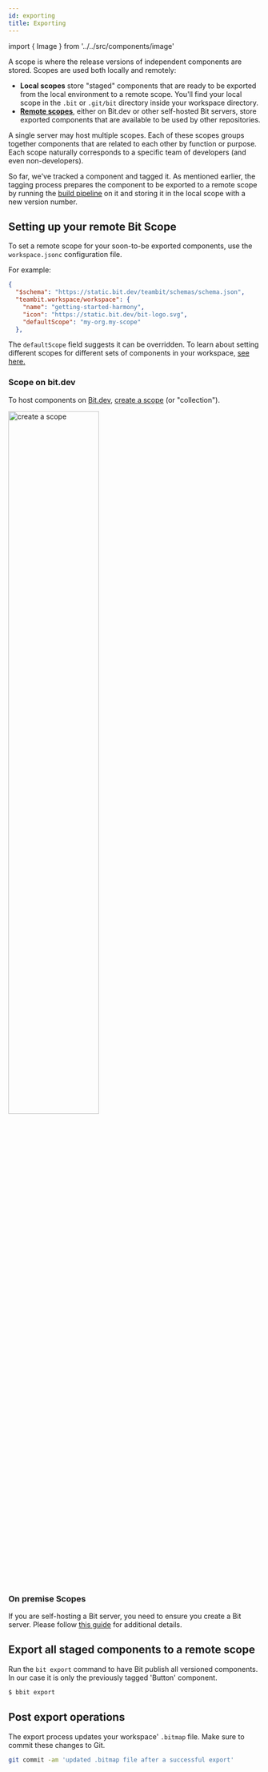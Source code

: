 ```yaml
---
id: exporting
title: Exporting
---
```


import { Image } from '../../src/components/image'

A scope is where the release versions of independent components are stored. Scopes are used both locally and remotely:

- **Local scopes** store "staged" components that are ready to be exported from the local environment to a remote scope. You'll find your local scope in the `.bit` or `.git/bit` directory inside your workspace directory.
- [**Remote scopes**](/docs/scope/remote-scope), either on Bit.dev or other self-hosted Bit servers, store exported components that are available to be used by other repositories.

A single server may host multiple scopes. Each of these scopes groups together components that are related to each other by function or purpose. Each scope naturally corresponds to a specific team of developers (and even non-developers).

So far, we've tracked a component and tagged it. As mentioned earlier, the tagging process prepares the component to be exported to a remote scope by running the [build pipeline](/docs/getting-started/version#1-runs-the-environments-build-pipeline) on it and storing it in the local scope with a new version number.

## Setting up your remote Bit Scope

To set a remote scope for your soon-to-be exported components, use the `workspace.jsonc` configuration file.

For example:

```json
{
  "$schema": "https://static.bit.dev/teambit/schemas/schema.json",
  "teambit.workspace/workspace": {
    "name": "getting-started-harmony",
    "icon": "https://static.bit.dev/bit-logo.svg",
    "defaultScope": "my-org.my-scope"
  },
```

The `defaultScope` field suggests it can be overridden. To learn about setting different scopes for different sets of components in your workspace, [see here.](TODO)

### Scope on bit.dev

To host components on [Bit.dev](https://bit.dev), [create a scope](https://bit.dev/~create-collection) (or "collection").

<Image src="/img/scope_type.png" alt="create a scope" padding={20} width="60%" />

### On premise Scopes

If you are self-hosting a Bit server, you need to ensure you create a Bit server. Please follow [this guide](TODO) for additional details.

## Export all staged components to a remote scope

Run the `bit export` command to have Bit publish all versioned components. In our case it is only the previously tagged 'Button' component.

```sh
$ bbit export
```

## Post export operations

The export process updates your workspace' `.bitmap` file. Make sure to commit these changes to Git.

```sh
git commit -am 'updated .bitmap file after a successful export'
```

